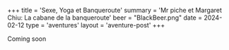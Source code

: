 +++
title = 'Sexe, Yoga et Banqueroute'
summary = 'Mr piche et Margaret Chiu: La cabane de la banqueroute'
beer = "BlackBeer.png"
date = 2024-02-12
type = 'aventures'
layout = 'aventure-post'
+++

Coming soon
